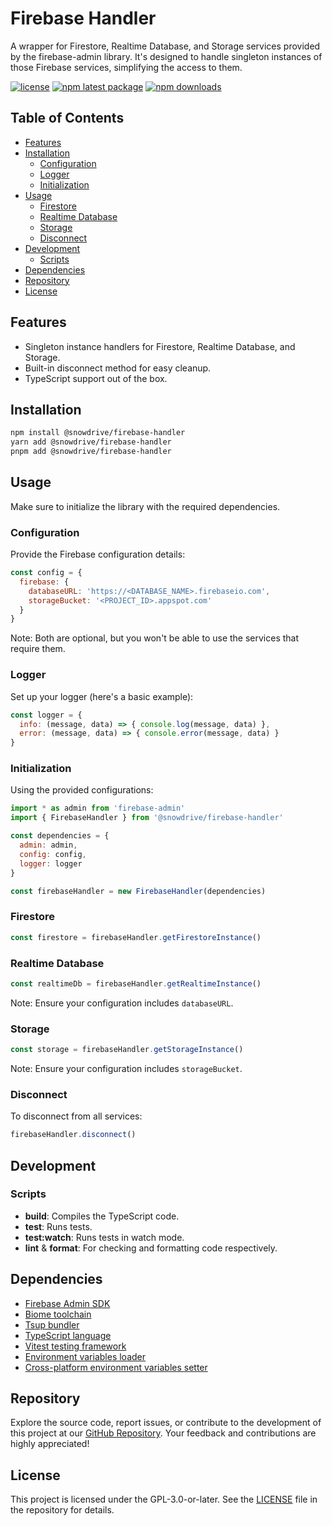 # Firebase Handler
A wrapper for Firestore, Realtime Database, and Storage services provided by the firebase-admin library.
It's designed to handle singleton instances of those Firebase services, simplifying the access to them.

[![license](https://img.shields.io/github/license/luc-mo/firebase-handler?color=blue)](https://github.com/luc-mo/firebase-handler/blob/HEAD/LICENSE)
[![npm latest package](https://img.shields.io/npm/v/@snowdrive/firebase-handler/latest?color=blue)](https://www.npmjs.com/package/@snowdrive/firebase-handler)
[![npm downloads](https://img.shields.io/npm/dm/@snowdrive/firebase-handler)](https://www.npmjs.com/package/@snowdrive/firebase-handler)

## Table of Contents
* [Features](#features)
* [Installation](#installation)
  - [Configuration](#configuration)
  - [Logger](#logger)
  - [Initialization](#initialization)
* [Usage](#usage)
  - [Firestore](#firestore)
  - [Realtime Database](#realtime-database)
  - [Storage](#storage)
  - [Disconnect](#disconnect)
* [Development](#development)
  - [Scripts](#scripts)
* [Dependencies](#dependencies)
* [Repository](#repository)
* [License](#license)


## Features
- Singleton instance handlers for Firestore, Realtime Database, and Storage.
- Built-in disconnect method for easy cleanup.
- TypeScript support out of the box.

## Installation
```bash
npm install @snowdrive/firebase-handler
yarn add @snowdrive/firebase-handler
pnpm add @snowdrive/firebase-handler
```

## Usage
Make sure to initialize the library with the required dependencies.

### Configuration
Provide the Firebase configuration details:

```javascript
const config = {
  firebase: {
    databaseURL: 'https://<DATABASE_NAME>.firebaseio.com',
    storageBucket: '<PROJECT_ID>.appspot.com'
  }
}
```
Note: Both are optional, but you won't be able to use the services that require them.

### Logger
Set up your logger (here's a basic example):

```javascript
const logger = {
  info: (message, data) => { console.log(message, data) },
  error: (message, data) => { console.error(message, data) }
}
```

### Initialization
Using the provided configurations:

```javascript
import * as admin from 'firebase-admin'
import { FirebaseHandler } from '@snowdrive/firebase-handler'

const dependencies = {
  admin: admin,
  config: config,
  logger: logger
}

const firebaseHandler = new FirebaseHandler(dependencies)
```

### Firestore
```javascript
const firestore = firebaseHandler.getFirestoreInstance()
```

### Realtime Database
```javascript
const realtimeDb = firebaseHandler.getRealtimeInstance()
```
Note: Ensure your configuration includes `databaseURL`.

### Storage
```javascript
const storage = firebaseHandler.getStorageInstance()
```
Note: Ensure your configuration includes `storageBucket`.

### Disconnect
To disconnect from all services:
```javascript
firebaseHandler.disconnect()
```

## Development

### Scripts
- **build**: Compiles the TypeScript code.
- **test**: Runs tests.
- **test:watch**: Runs tests in watch mode.
- **lint** & **format**: For checking and formatting code respectively.

## Dependencies
- [Firebase Admin SDK](https://www.npmjs.com/package/firebase-admin)
- [Biome toolchain](https://www.npmjs.com/package/@biomejs/biome)
- [Tsup bundler](https://www.npmjs.com/package/tsup)
- [TypeScript language](https://www.npmjs.com/package/typescript)
- [Vitest testing framework](https://www.npmjs.com/package/vitest)
- [Environment variables loader](https://www.npmjs.com/package/dotenv)
- [Cross-platform environment variables setter](https://www.npmjs.com/package/cross-env)


## Repository
Explore the source code, report issues, or contribute to the development of this project at our [GitHub Repository](https://github.com/luc-mo/firebase-handler).
Your feedback and contributions are highly appreciated!


## License
This project is licensed under the GPL-3.0-or-later. See the [LICENSE](https://github.com/luc-mo/firebase-handler/blob/HEAD/LICENSE) file in the repository for details.
